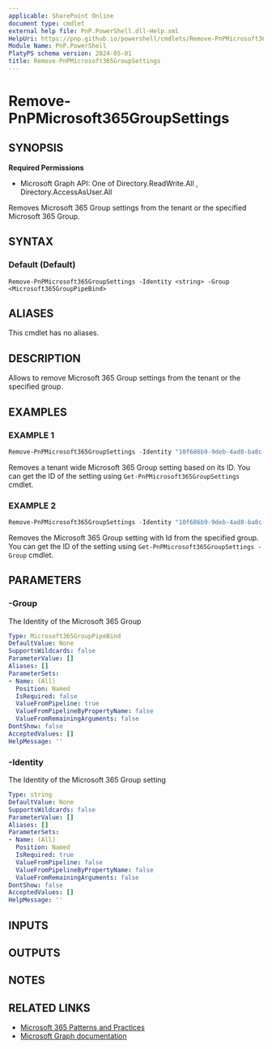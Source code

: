 ```yaml
---
applicable: SharePoint Online
document type: cmdlet
external help file: PnP.PowerShell.dll-Help.xml
HelpUri: https://pnp.github.io/powershell/cmdlets/Remove-PnPMicrosoft365GroupSettings.html
Module Name: PnP.PowerShell
PlatyPS schema version: 2024-05-01
title: Remove-PnPMicrosoft365GroupSettings
---
```


# Remove-PnPMicrosoft365GroupSettings

## SYNOPSIS

**Required Permissions**

  * Microsoft Graph API: One of Directory.ReadWrite.All , Directory.AccessAsUser.All

Removes Microsoft 365 Group settings from the tenant or the specified Microsoft 365 Group.

## SYNTAX

### Default (Default)

```
Remove-PnPMicrosoft365GroupSettings -Identity <string> -Group <Microsoft365GroupPipeBind>
```

## ALIASES

This cmdlet has no aliases.

## DESCRIPTION

Allows to remove Microsoft 365 Group settings from the tenant or the specified group.

## EXAMPLES

### EXAMPLE 1

```powershell
Remove-PnPMicrosoft365GroupSettings -Identity "10f686b9-9deb-4ad8-ba8c-1f9b7a00a22b"
```

Removes a tenant wide Microsoft 365 Group setting based on its ID. You can get the ID of the setting using `Get-PnPMicrosoft365GroupSettings` cmdlet.

### EXAMPLE 2

```powershell
Remove-PnPMicrosoft365GroupSettings -Identity "10f686b9-9deb-4ad8-ba8c-1f9b7a00a22b" -Group $groupId
```

Removes the Microsoft 365 Group setting with Id from the specified group. You can get the ID of the setting using `Get-PnPMicrosoft365GroupSettings -Group` cmdlet.

## PARAMETERS

### -Group

The Identity of the Microsoft 365 Group

```yaml
Type: Microsoft365GroupPipeBind
DefaultValue: None
SupportsWildcards: false
ParameterValue: []
Aliases: []
ParameterSets:
- Name: (All)
  Position: Named
  IsRequired: false
  ValueFromPipeline: true
  ValueFromPipelineByPropertyName: false
  ValueFromRemainingArguments: false
DontShow: false
AcceptedValues: []
HelpMessage: ''
```

### -Identity

The Identity of the Microsoft 365 Group setting

```yaml
Type: string
DefaultValue: None
SupportsWildcards: false
ParameterValue: []
Aliases: []
ParameterSets:
- Name: (All)
  Position: Named
  IsRequired: true
  ValueFromPipeline: false
  ValueFromPipelineByPropertyName: false
  ValueFromRemainingArguments: false
DontShow: false
AcceptedValues: []
HelpMessage: ''
```

## INPUTS

## OUTPUTS

## NOTES

## RELATED LINKS

- [Microsoft 365 Patterns and Practices](https://aka.ms/m365pnp)
- [Microsoft Graph documentation](https://learn.microsoft.com/graph/api/groupsetting-delete)
